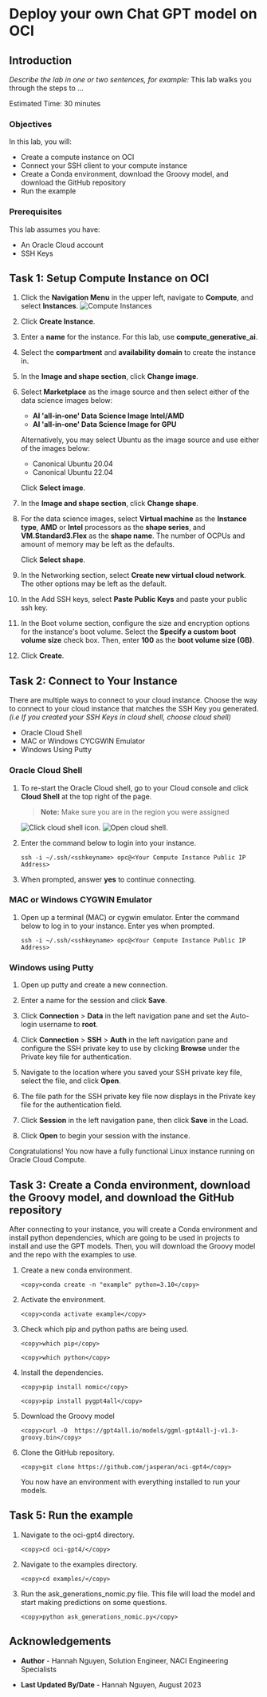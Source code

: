 # Deploy your own Chat GPT model on OCI

## Introduction

*Describe the lab in one or two sentences, for example:* This lab walks you through the steps to ...

Estimated Time: 30 minutes

### Objectives
<!-- EDIT THIS -->
In this lab, you will:
- Create a compute instance on OCI
- Connect your SSH client to your compute instance
- Create a Conda environment, download the Groovy model, and download the GitHub repository
- Run the example

### Prerequisites

This lab assumes you have:
- An Oracle Cloud account
- SSH Keys

<!-- IMAGES NEED TO BE PULLED FROM SETUP COMPUTE -->
## Task 1: Setup Compute Instance on OCI

1. Click the **Navigation Menu** in the upper left, navigate to **Compute**, and select **Instances**.
    ![Compute Instances](https://oracle-livelabs.github.io/common/images/console/compute-instances.png " ")

2. Click **Create Instance**.

3. Enter a **name** for the instance. For this lab, use **compute_generative_ai**.

4. Select the **compartment** and **availability domain** to create the instance in.

5. In the **Image and shape section**, click **Change image**.

6. Select **Marketplace** as the image source and then select either of the data science images below:

    - **AI 'all-in-one' Data Science Image Intel/AMD**
    - **AI 'all-in-one' Data Science Image for GPU**

   Alternatively, you may select Ubuntu as the image source and use either of the images below:

    - Canonical Ubuntu 20.04
    - Canonical Ubuntu 22.04

   Click **Select image**.

7. In the **Image and shape section**, click **Change shape**.

8. For the data science images, select **Virtual machine** as the **Instance type**, **AMD** or **Intel** processors as the **shape series**, and **VM.Standard3.Flex** as the **shape name**. The number of OCPUs and amount of memory may be left as the defaults.

   Click **Select shape**.

9. In the Networking section, select **Create new virtual cloud network**. The other options may be left as the default.

10. In the Add SSH keys, select **Paste Public Keys** and paste your public ssh key.

11. In the Boot volume section, configure the size and encryption options for the instance's boot volume. Select the **Specify a custom boot volume size** check box. Then, enter **100** as the **boot volume size (GB)**.

12. Click **Create**.

## Task 2: Connect to Your Instance

There are multiple ways to connect to your cloud instance.  Choose the way to connect to your cloud instance that matches the SSH Key you generated.  *(i.e If you created your SSH Keys in cloud shell, choose cloud shell)*

- Oracle Cloud Shell
- MAC or Windows CYCGWIN Emulator
- Windows Using Putty

### Oracle Cloud Shell

1. To re-start the Oracle Cloud shell, go to your Cloud console and click **Cloud Shell** at the top right of the page.
    >**Note:** Make sure you are in the region you were assigned

    ![Click cloud shell icon.](https://oracle-livelabs.github.io/common/images/console/cloud-shell.png " ")
    ![Open cloud shell.](https://oracle-livelabs.github.io/common/images/console/cloud-shell-open.png " ")

2.  Enter the command below to login into your instance.
    ````text
    ssh -i ~/.ssh/<sshkeyname> opc@<Your Compute Instance Public IP Address>
    ````

3.  When prompted, answer **yes** to continue connecting.

### MAC or Windows CYGWIN Emulator

1.  Open up a terminal (MAC) or cygwin emulator. Enter the command below to log in to your instance. Enter yes when prompted.

    ```text
    ssh -i ~/.ssh/<sshkeyname> opc@<Your Compute Instance Public IP Address>
    ```

### Windows using Putty

1.  Open up putty and create a new connection.

2.  Enter a name for the session and click **Save**.

3. Click **Connection** > **Data** in the left navigation pane and set the Auto-login username to **root**.

4. Click **Connection** > **SSH** > **Auth** in the left navigation pane and configure the SSH private key to use by clicking **Browse** under the Private key file for authentication.

5. Navigate to the location where you saved your SSH private key file, select the file, and click **Open**.

6. The file path for the SSH private key file now displays in the Private key file for the authentication field.

7. Click **Session** in the left navigation pane, then click **Save** in the Load.

8. Click **Open** to begin your session with the instance.

Congratulations!  You now have a fully functional Linux instance running on Oracle Cloud Compute.

## Task 3: Create a Conda environment, download the Groovy model, and download the GitHub repository
After connecting to your instance, you will create a Conda environment and install python dependencies, which are going to be used in projects to install and use the GPT models. Then, you will download the Groovy model and the repo with the examples to use.

1. Create a new conda environment.

  	```
    <copy>conda create -n "example" python=3.10</copy>
    ```

2. Activate the environment.

  	```
    <copy>conda activate example</copy>
    ```

3. Check which pip and python paths are being used.

  	```
    <copy>which pip</copy>
    ```

  	```
    <copy>which python</copy>
    ```

4. Install the dependencies.

  	```
    <copy>pip install nomic</copy>
    ```

  	```
    <copy>pip install pygpt4all</copy>
    ```
5. Download the Groovy model

  	```
    <copy>curl -O  https://gpt4all.io/models/ggml-gpt4all-j-v1.3-groovy.bin</copy>
    ```

6. Clone the GitHub repository.

  	```
    <copy>git clone https://github.com/jasperan/oci-gpt4</copy>
    ```

   You now have an environment with everything installed to run your models.

## Task 5: Run the example

1. Navigate to the oci-gpt4 directory.

  	```
    <copy>cd oci-gpt4/</copy>
    ```

2. Navigate to the examples directory.

  	```
    <copy>cd examples/</copy>
    ```
3. Run the ask_generations_nomic.py file. This file will load the model and start making predictions on some questions.

  	```
    <copy>python ask_generations_nomic.py</copy>
    ```

<!-- ## Learn More

*(optional - include links to docs, white papers, blogs, etc)*

* [URL text 1](http://docs.oracle.com)
* [URL text 2](http://docs.oracle.com)  -->


## Acknowledgements
* **Author** - Hannah Nguyen, Solution Engineer, NACI Engineering Specialists
<!-- * **Contributors** -  <Name, Group> -- optional -->
* **Last Updated By/Date** - Hannah Nguyen, August 2023
